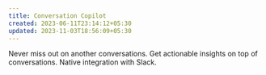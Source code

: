 ```yaml
---
title: Conversation Copilot
created: 2023-06-11T23:14:12+05:30
updated: 2023-11-03T18:56:09+05:30
---
```


Never miss out on another conversations.
Get actionable insights on top of conversations.
Native integration with Slack.
